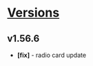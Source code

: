 # [Versions](https://github.com/Tracktor/design-system/releases)

## v1.56.6
- **[fix]** -  radio card update
